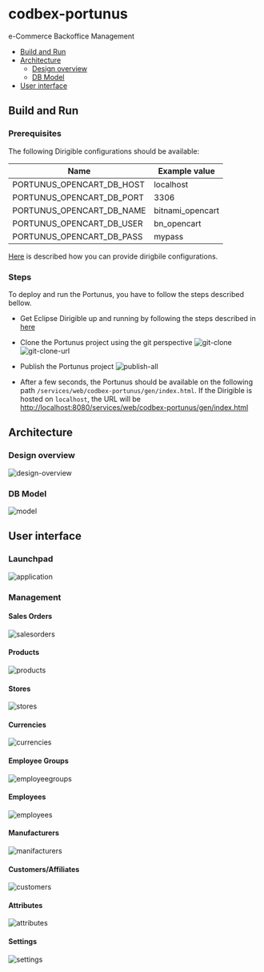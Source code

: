 # codbex-portunus

e-Commerce Backoffice Management

- [Build and Run](#build-and-run)
- [Architecture](#architecture)
	- [Design overview](#design-overview)
	- [DB Model](#db-model)
- [User interface](#user-interface)

## Build and Run

### Prerequisites
The following Dirigible configurations should be available:

| Name | Example value |
|--|--|
| PORTUNUS_OPENCART_DB_HOST | localhost |
| PORTUNUS_OPENCART_DB_PORT | 3306 |
| PORTUNUS_OPENCART_DB_NAME | bitnami_opencart |
| PORTUNUS_OPENCART_DB_USER | bn_opencart |
| PORTUNUS_OPENCART_DB_PASS | mypass |

[Here](https://www.dirigible.io/help/setup/setup-environment-variables/) is described how you can provide dirigbile configurations.

### Steps
To deploy and run the Portunus, you have to follow the steps described bellow.
- Get Eclipse Dirigible up and running by following the steps described in [here](https://github.com/eclipse/dirigible?tab=readme-ov-file#get-started)
- Clone the Portunus project using the git perspective
    ![git-clone](images/portunus-git-clone.png)
    ![git-clone-url](images/portunus-git-clone-url.png)

- Publish the Portunus project
    ![publish-all](images/portunus-publish-all.png)

- After a few seconds, the Portunus should be available on the following path `/services/web/codbex-portunus/gen/index.html`. If the Dirigible is hosted on `localhost`, the URL will be  [http://localhost:8080/services/web/codbex-portunus/gen/index.html](http://localhost:8080/services/web/codbex-portunus/gen/index.html)

## Architecture

### Design overview
![design-overview](design/portunus.svg)

### DB Model
![model](images/portunus-model.png)

## User interface

### Launchpad
![application](images/portunus-application.png)

### Management

#### Sales Orders
![salesorders](images/portunus-salesorders.png)

#### Products
![products](images/portunus-products.png)

#### Stores
![stores](images/portunus-stores.png)

#### Currencies
![currencies](images/portunus-currencies.png)

#### Employee Groups
![employeegroups](images/portunus-employeegroups.png)

#### Employees
![employees](images/portunus-employees.png)

#### Manufacturers
![manifacturers](images/portunus-manufacturers.png)

#### Customers/Affiliates
![customers](images/portunus-customers.png)

#### Attributes
![attributes](images/portunus-attributes.png)

#### Settings
![settings](images/portunus-settings.png)
